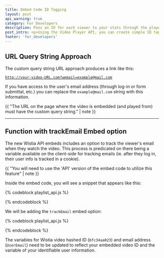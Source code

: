 ```yaml
---
title: Embed Code ID Tagging
layout: post
api_warning: true
category: For Developers
description: Pass an ID for each viewer to your stats through the player API using these simple steps!
post_intro: <p>Using the Video Player API, you can create simple ID tagging that passes user info into your Wistia stats.  Your two options for executing this is:</p> <ol><li>using the <span class="code">wemail=</span> URL query string</li><li>a separate function using the trackEmail embed option.</li></ol>
footer: 'for_developers'
---
```


## URL Query String Approach

The custom query string URL approach produces a link like this: 

<code class="full_width">http://your-video-URL.com?wemail=example@mail.com</code>

If you have access to the user's email address (through log-in or form submittal, 
etc.) you can replace the `example@mail.com` string with this information.

{{ "The URL on the page where the video is embedded (and played from) must have the custom query string." | note }}

---

## Function with trackEmail Embed option

The new Wistia API embeds includes an option to track the viewer's email when 
they watch the video.  This process is predicated on there being a variable 
available on the client-side for tracking emails (ie. after they log in, their 
user info is tracked in a cookie).

{{ "You will need to use the 'API' version of the embed code to utilize this feature" | note }}

Inside the embed code, you will see a snippet that appears like this:

{% codeblock playlist_api.js %}
<script type="text/javascript"> 
  var wistiaEmbed = Wistia.embed("bfc34aa023", {
    platformPreference: "html5",
    autoPlay: true,
    wmode: "transparent",
    container: "my_container"
  });
</script>
{% endcodeblock %}

We will be adding the `trackEmail` embed option:
	
{% codeblock playlist_api.js %}
<script type="text/javascript"> 
  var wistiaEmbed = Wistia.embed("bfc34aa023", {
    platformPreference: "html5",
    autoPlay: true,
    wmode: "transparent",
    container: "my_container",
    trackEmail: "userEmail"
  });
</script>
{% endcodeblock %}


The variables for Wistia video hashed ID (`bfc34aa023`) and email address 
(`UserEmail`) need to be updated to reflect your embedded video ID and the 
variable of your identifiable user information.


